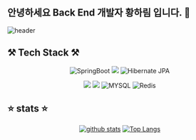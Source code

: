 ## 안녕하세요 Back End 개발자 황하림 입니다. 👋

![header](https://capsule-render.vercel.app/api?type=waving&color=auto&height=300&section=header&text=HwangHaRim&animation=fadeIn&&descAlignY=51&descAlign=62)

## ⚒️ Tech Stack ⚒️

<div align="center">
    <p>
      <img src="https://img.shields.io/badge/SpringBoot-%236DB33F.svg?style=for-the-badge&logo=Spring Boot&logoColor=white" alt="SpringBoot"/>
      <img src="https://img.shields.io/badge/JAVA-007396?style=for-the-badge&logo=java&logoColor=white">
      <img src="https://img.shields.io/badge/Hibernate JPA-A6A9AA?style=for-the-badge&logo=Hibernate&logoColor=white" alt="Hibernate JPA"/>
    </p>
    <p>
      <img src="https://img.shields.io/badge/github-181717?style=for-the-badge&logo=github&logoColor=white">
      <img src="https://img.shields.io/badge/aws-232F3E?style=for-the-badge&logo=aws&logoColor=white">
      <img src="https://img.shields.io/badge/mysql-%2300f.svg?style=for-the-badge&logo=mysql&logoColor=white" alt="MYSQL"/>
      <img src="https://img.shields.io/badge/redis-%23DD0031.svg?style=for-the-badge&logo=redis&logoColor=white" alt="Redis"/>
    </p>
</div>

## ⭐️ stats ⭐️  

<div align="center">

[![github stats](https://github-readme-stats.vercel.app/api?username=HwangHarim&show_icons=true&hide_border=true)](https://github.com/HwangHarim)
[![Top Langs](https://github-readme-stats.vercel.app/api/top-langs/?username=HwangHarim&layout=compact)](https://github.com/HwangHarim)
</div>  
